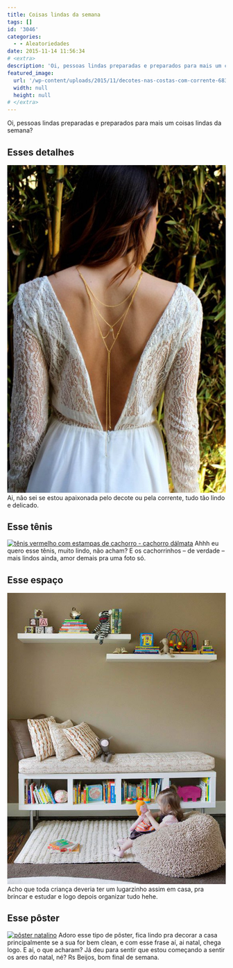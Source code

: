```yaml
---
title: Coisas lindas da semana
tags: []
id: '3046'
categories:
  - - Aleatoriedades
date: 2015-11-14 11:56:34
# <extra>
description: 'Oi, pessoas lindas preparadas e preparados para mais um coisas lindas da semana? Esses detalhes Ai, não sei se estou apaixonada pelo decote ou pela corrente, tudo tão lindo e delicado. Esse tênis Ahhh eu quero esse tênis, muito lindo, não acham? E os cachorrinhos – de verdade – mais lindos ainda, amor demais pra uma foto só. Esse espaço  Acho que toda criança deveria ter um lugarzinho assim em casa, pra brincar e estudar e logo depois organizar tudo hehe. Esse pôster  Adoro esse tipo de pôster, fica lindo pra decorar a casa principalmente se a sua for bem clean, e com esse frase aí, ai natal, chega logo. E aí, o que acharam? Já deu para sentir que estou começando a sentir os ares do natal, né? Rs Beijos, bom final de semana.'
featured_image: 
  url: '/wp-content/uploads/2015/11/decotes-nas-costas-com-corrente-683x1024.jpg'
  width: null
  height: null
# </extra>
---
```


Oi, pessoas lindas preparadas e preparados para mais um coisas lindas da semana?

## Esses detalhes

[![decotes nas costas - corrente de costas](/wp-content/uploads/2015/11/decotes-nas-costas-com-corrente-683x1024.jpg)](/wp-content/uploads/2015/11/decotes-nas-costas-com-corrente.jpg) Ai, não sei se estou apaixonada pelo decote ou pela corrente, tudo tão lindo e delicado.

## Esse tênis

[![tênis vermelho com estampas de cachorro - cachorro dálmata](/wp-content/uploads/2015/11/tênis-com-estampa-de-cachorrinhos-681x1024.jpg)](/wp-content/uploads/2015/11/tênis-com-estampa-de-cachorrinhos.jpg) Ahhh eu quero esse tênis, muito lindo, não acham? E os cachorrinhos – de verdade – mais lindos ainda, amor demais pra uma foto só.

## Esse espaço

[![sala de leitura e brinquedos - sala para crianças ](/wp-content/uploads/2015/11/sala-de-brinquedos.jpg)](/wp-content/uploads/2015/11/sala-de-brinquedos.jpg) Acho que toda criança deveria ter um lugarzinho assim em casa, pra brincar e estudar e logo depois organizar tudo hehe.

## Esse pôster

[![pôster natalino ](/wp-content/uploads/2015/11/pôster-de-natal.jpg)](/wp-content/uploads/2015/11/pôster-de-natal.jpg) Adoro esse tipo de pôster, fica lindo pra decorar a casa principalmente se a sua for bem clean, e com esse frase aí, ai natal, chega logo. E aí, o que acharam? Já deu para sentir que estou começando a sentir os ares do natal, né? Rs Beijos, bom final de semana.
